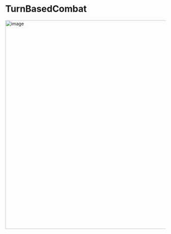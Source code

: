 # TurnBasedCombat
<img width="2103" height="655" alt="image" src="https://github.com/user-attachments/assets/519cfd35-dc33-4d7f-b4d7-484e0cf5789e" />
